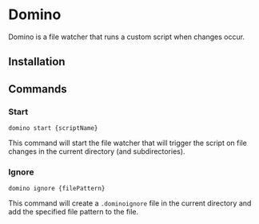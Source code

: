 # Domino
Domino is a file watcher that runs a custom script when changes occur.

## Installation



## Commands

### Start

`domino start {scriptName}`

This command will start the file watcher that will trigger the script on file changes in the current directory (and subdirectories).

### Ignore

`domino ignore {filePattern}`

This command will create a `.dominoignore` file in the current directory and add the specified file pattern to the file. 

